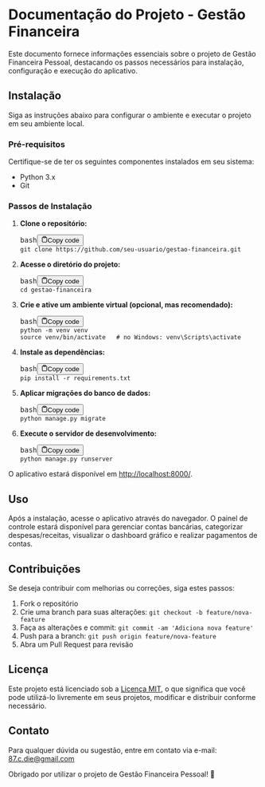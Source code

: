 <div class="markdown prose w-full break-words dark:prose-invert dark"><h1>Documentação do Projeto - Gestão Financeira</h1><p>Este documento fornece informações essenciais sobre o projeto de Gestão Financeira Pessoal, destacando os passos necessários para instalação, configuração e execução do aplicativo.</p><h2>Instalação</h2><p>Siga as instruções abaixo para configurar o ambiente e executar o projeto em seu ambiente local.</p><h3>Pré-requisitos</h3><p>Certifique-se de ter os seguintes componentes instalados em seu sistema:</p><ul><li>Python 3.x</li><li>Git</li></ul><h3>Passos de Instalação</h3><ol><li><p><strong>Clone o repositório:</strong></p><pre><div class="bg-black rounded-md"><div class="flex items-center relative text-gray-200 bg-gray-800 gizmo:dark:bg-token-surface-primary px-4 py-2 text-xs font-sans justify-between rounded-t-md"><span>bash</span><button class="flex ml-auto gizmo:ml-0 gap-2 items-center"><svg stroke="currentColor" fill="none" stroke-width="2" viewBox="0 0 24 24" stroke-linecap="round" stroke-linejoin="round" class="icon-sm" height="1em" width="1em" xmlns="http://www.w3.org/2000/svg"><path d="M16 4h2a2 2 0 0 1 2 2v14a2 2 0 0 1-2 2H6a2 2 0 0 1-2-2V6a2 2 0 0 1 2-2h2"></path><rect x="8" y="2" width="8" height="4" rx="1" ry="1"></rect></svg>Copy code</button></div><div class="p-4 overflow-y-auto"><code class="!whitespace-pre hljs language-bash">git <span class="hljs-built_in">clone</span> https://github.com/seu-usuario/gestao-financeira.git
</code></div></div></pre></li><li><p><strong>Acesse o diretório do projeto:</strong></p><pre><div class="bg-black rounded-md"><div class="flex items-center relative text-gray-200 bg-gray-800 gizmo:dark:bg-token-surface-primary px-4 py-2 text-xs font-sans justify-between rounded-t-md"><span>bash</span><button class="flex ml-auto gizmo:ml-0 gap-2 items-center"><svg stroke="currentColor" fill="none" stroke-width="2" viewBox="0 0 24 24" stroke-linecap="round" stroke-linejoin="round" class="icon-sm" height="1em" width="1em" xmlns="http://www.w3.org/2000/svg"><path d="M16 4h2a2 2 0 0 1 2 2v14a2 2 0 0 1-2 2H6a2 2 0 0 1-2-2V6a2 2 0 0 1 2-2h2"></path><rect x="8" y="2" width="8" height="4" rx="1" ry="1"></rect></svg>Copy code</button></div><div class="p-4 overflow-y-auto"><code class="!whitespace-pre hljs language-bash"><span class="hljs-built_in">cd</span> gestao-financeira
</code></div></div></pre></li><li><p><strong>Crie e ative um ambiente virtual (opcional, mas recomendado):</strong></p><pre><div class="bg-black rounded-md"><div class="flex items-center relative text-gray-200 bg-gray-800 gizmo:dark:bg-token-surface-primary px-4 py-2 text-xs font-sans justify-between rounded-t-md"><span>bash</span><button class="flex ml-auto gizmo:ml-0 gap-2 items-center"><svg stroke="currentColor" fill="none" stroke-width="2" viewBox="0 0 24 24" stroke-linecap="round" stroke-linejoin="round" class="icon-sm" height="1em" width="1em" xmlns="http://www.w3.org/2000/svg"><path d="M16 4h2a2 2 0 0 1 2 2v14a2 2 0 0 1-2 2H6a2 2 0 0 1-2-2V6a2 2 0 0 1 2-2h2"></path><rect x="8" y="2" width="8" height="4" rx="1" ry="1"></rect></svg>Copy code</button></div><div class="p-4 overflow-y-auto"><code class="!whitespace-pre hljs language-bash">python -m venv venv
<span class="hljs-built_in">source</span> venv/bin/activate   <span class="hljs-comment"># no Windows: venv\Scripts\activate</span>
</code></div></div></pre></li><li><p><strong>Instale as dependências:</strong></p><pre><div class="bg-black rounded-md"><div class="flex items-center relative text-gray-200 bg-gray-800 gizmo:dark:bg-token-surface-primary px-4 py-2 text-xs font-sans justify-between rounded-t-md"><span>bash</span><button class="flex ml-auto gizmo:ml-0 gap-2 items-center"><svg stroke="currentColor" fill="none" stroke-width="2" viewBox="0 0 24 24" stroke-linecap="round" stroke-linejoin="round" class="icon-sm" height="1em" width="1em" xmlns="http://www.w3.org/2000/svg"><path d="M16 4h2a2 2 0 0 1 2 2v14a2 2 0 0 1-2 2H6a2 2 0 0 1-2-2V6a2 2 0 0 1 2-2h2"></path><rect x="8" y="2" width="8" height="4" rx="1" ry="1"></rect></svg>Copy code</button></div><div class="p-4 overflow-y-auto"><code class="!whitespace-pre hljs language-bash">pip install -r requirements.txt
</code></div></div></pre></li><li><p><strong>Aplicar migrações do banco de dados:</strong></p><pre><div class="bg-black rounded-md"><div class="flex items-center relative text-gray-200 bg-gray-800 gizmo:dark:bg-token-surface-primary px-4 py-2 text-xs font-sans justify-between rounded-t-md"><span>bash</span><button class="flex ml-auto gizmo:ml-0 gap-2 items-center"><svg stroke="currentColor" fill="none" stroke-width="2" viewBox="0 0 24 24" stroke-linecap="round" stroke-linejoin="round" class="icon-sm" height="1em" width="1em" xmlns="http://www.w3.org/2000/svg"><path d="M16 4h2a2 2 0 0 1 2 2v14a2 2 0 0 1-2 2H6a2 2 0 0 1-2-2V6a2 2 0 0 1 2-2h2"></path><rect x="8" y="2" width="8" height="4" rx="1" ry="1"></rect></svg>Copy code</button></div><div class="p-4 overflow-y-auto"><code class="!whitespace-pre hljs language-bash">python manage.py migrate
</code></div></div></pre></li><li><p><strong>Execute o servidor de desenvolvimento:</strong></p><pre><div class="bg-black rounded-md"><div class="flex items-center relative text-gray-200 bg-gray-800 gizmo:dark:bg-token-surface-primary px-4 py-2 text-xs font-sans justify-between rounded-t-md"><span>bash</span><button class="flex ml-auto gizmo:ml-0 gap-2 items-center"><svg stroke="currentColor" fill="none" stroke-width="2" viewBox="0 0 24 24" stroke-linecap="round" stroke-linejoin="round" class="icon-sm" height="1em" width="1em" xmlns="http://www.w3.org/2000/svg"><path d="M16 4h2a2 2 0 0 1 2 2v14a2 2 0 0 1-2 2H6a2 2 0 0 1-2-2V6a2 2 0 0 1 2-2h2"></path><rect x="8" y="2" width="8" height="4" rx="1" ry="1"></rect></svg>Copy code</button></div><div class="p-4 overflow-y-auto"><code class="!whitespace-pre hljs language-bash">python manage.py runserver
</code></div></div></pre></li></ol><p>O aplicativo estará disponível em <a href="http://localhost:8000/" target="_new">http://localhost:8000/</a>.</p><h2>Uso</h2><p>Após a instalação, acesse o aplicativo através do navegador. O painel de controle estará disponível para gerenciar contas bancárias, categorizar despesas/receitas, visualizar o dashboard gráfico e realizar pagamentos de contas.</p><h2>Contribuições</h2><p>Se deseja contribuir com melhorias ou correções, siga estes passos:</p><ol><li>Fork o repositório</li><li>Crie uma branch para suas alterações: <code>git checkout -b feature/nova-feature</code></li><li>Faça as alterações e commit: <code>git commit -am 'Adiciona nova feature'</code></li><li>Push para a branch: <code>git push origin feature/nova-feature</code></li><li>Abra um Pull Request para revisão</li></ol><h2>Licença</h2><p>Este projeto está licenciado sob a <a href="LICENSE" target="_new">Licença MIT</a>, o que significa que você pode utilizá-lo livremente em seus projetos, modificar e distribuir conforme necessário.</p><h2>Contato</h2><p>Para qualquer dúvida ou sugestão, entre em contato via e-mail: <a href="mailto:87.c.die@gmail.com" target="_new">87.c.die@gmail.com</a></p><p>Obrigado por utilizar o projeto de Gestão Financeira Pessoal! 🚀</p></div>